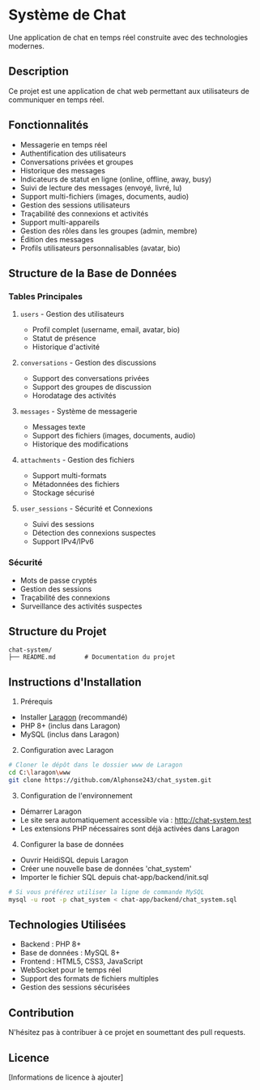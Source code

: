 # Système de Chat

Une application de chat en temps réel construite avec des technologies modernes.

## Description
Ce projet est une application de chat web permettant aux utilisateurs de communiquer en temps réel.

## Fonctionnalités
- Messagerie en temps réel
- Authentification des utilisateurs
- Conversations privées et groupes
- Historique des messages
- Indicateurs de statut en ligne (online, offline, away, busy)
- Suivi de lecture des messages (envoyé, livré, lu)
- Support multi-fichiers (images, documents, audio)
- Gestion des sessions utilisateurs
- Traçabilité des connexions et activités
- Support multi-appareils
- Gestion des rôles dans les groupes (admin, membre)
- Édition des messages
- Profils utilisateurs personnalisables (avatar, bio)

## Structure de la Base de Données

### Tables Principales
1. `users` - Gestion des utilisateurs
   - Profil complet (username, email, avatar, bio)
   - Statut de présence
   - Historique d'activité

2. `conversations` - Gestion des discussions
   - Support des conversations privées
   - Support des groupes de discussion
   - Horodatage des activités

3. `messages` - Système de messagerie
   - Messages texte
   - Support des fichiers (images, documents, audio)
   - Historique des modifications

4. `attachments` - Gestion des fichiers
   - Support multi-formats
   - Métadonnées des fichiers
   - Stockage sécurisé

5. `user_sessions` - Sécurité et Connexions
   - Suivi des sessions
   - Détection des connexions suspectes
   - Support IPv4/IPv6

### Sécurité
- Mots de passe cryptés
- Gestion des sessions
- Traçabilité des connexions
- Surveillance des activités suspectes

## Structure du Projet
```
chat-system/
├── README.md        # Documentation du projet
```

## Instructions d'Installation

1. Prérequis
- Installer [Laragon](https://laragon.org/download/) (recommandé)
- PHP 8+ (inclus dans Laragon)
- MySQL (inclus dans Laragon)

2. Configuration avec Laragon
```bash
# Cloner le dépôt dans le dossier www de Laragon
cd C:\laragon\www
git clone https://github.com/Alphonse243/chat_system.git
```

3. Configuration de l'environnement
- Démarrer Laragon
- Le site sera automatiquement accessible via : http://chat-system.test
- Les extensions PHP nécessaires sont déjà activées dans Laragon

4. Configurer la base de données
- Ouvrir HeidiSQL depuis Laragon
- Créer une nouvelle base de données 'chat_system'
- Importer le fichier SQL depuis chat-app/backend/init.sql
```bash
# Si vous préférez utiliser la ligne de commande MySQL
mysql -u root -p chat_system < chat-app/backend/chat_system.sql
```

## Technologies Utilisées
- Backend : PHP 8+
- Base de données : MySQL 8+
- Frontend : HTML5, CSS3, JavaScript
- WebSocket pour le temps réel
- Support des formats de fichiers multiples
- Gestion des sessions sécurisées

## Contribution
N'hésitez pas à contribuer à ce projet en soumettant des pull requests.

## Licence
[Informations de licence à ajouter]

<!-- 0998631275 -->